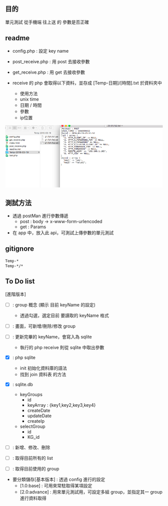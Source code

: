 ## 目的

單元測試 從手機端 往上送 的 參數是否正確

## readme

- config.php : 設定 key name
- post_receive.php : 用 post 去接收參數
- get_receive.php : 用 get 去接收參數

- receive 的 php 會取得以下資料，並存成 [Temp-日期]/[時間].txt 於資料夾中 
	- 使用方法
	- unix time
	- 日期 / 時間
	- 參數
	- ip位置

![img1](fileEx.png)

## 測試方法

- 透過 postMan 進行參數傳遞
	- post : body -> x-www-form-urlencoded
	- get  : Params
- 在 app 中，放入此 api，可測試上傳參數的單元測試 

## gitignore

```
Temp-*
Temp-*/*
```

## To Do list

[進階版本]
- [ ] : group 概念 (顯示 目前 keyName 的設定)
	- 透過勾選，選定目前 要讀取的 keyName 格式
- [ ] : 畫面，可新增/刪除/修改 group
- [ ] : 更新完畢的 keyName，會寫入為 sqlite
	- 執行的 php receive 則從 sqlite 中取出參數

- [x] : php sqlite
	- init 初始化資料庫的語法
	- 找到 join 資料表 的方法
- [x] : sqlite.db
	- keyGroups
		- id
		- keyArray : {key1,key2,key3,key4}
		- createDate
		- updateDate
		- createIp
	- selectGroup
		- id
		- KG_id
- [ ] : 新增、修改、刪除
- [ ] : 取得目前所有的 list
- [ ] : 取得目前使用的 group

- 要分類儲存[基本版本] : 透過 config 進行的設定
	- [1.0:base] : 可用來常駐取得某項設定
	- [2.0:advance] : 用來單元測試用，可設定多組 group，並指定其一 group 進行資料取得